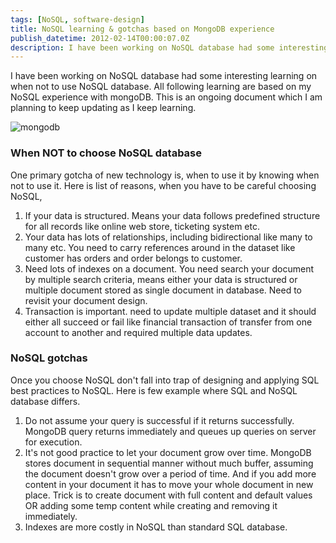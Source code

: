 ```yaml
---
tags: [NoSQL, software-design]
title: NoSQL learning & gotchas based on MongoDB experience
publish_datetime: 2012-02-14T00:00:07.0Z
description: I have been working on NoSQL database had some interesting learning on when not to use NoSQL database. All following learning are based on my NoSQL experience with mongoDB. This is an ongoing document which I am planning to keep updating as I keep learning.
---
```


I have been working on NoSQL database had some interesting learning on when not to use NoSQL database. All following learning are based on my NoSQL experience with mongoDB. This is an ongoing document which I am planning to keep updating as I keep learning.

![mongodb](/assets/sunitblog/posts/images/nosql-learning-n-gotchas/mongodb-logo.png)

### When NOT to choose NoSQL database

One primary gotcha of new technology is, when to use it by knowing when not to use it. Here is list of reasons, when you have to be careful choosing NoSQL,

1. If your data is structured. Means your data follows predefined structure for all records like online web store, ticketing system etc.
2. Your data has lots of relationships, including bidirectional like many to many etc. You need to carry references around in the dataset like customer has orders and order belongs to customer.
3. Need lots of indexes on a document. You need search your document by multiple search criteria, means either your data is structured or multiple document stored as single document in database. Need to revisit your document design.
4. Transaction is important. need to update multiple dataset and it should either all succeed or fail like financial transaction of transfer from one account to another and required multiple data updates.

### NoSQL gotchas

Once you choose NoSQL don't fall into trap of designing and applying SQL best practices to NoSQL. Here is few example where SQL and NoSQL database differs.

1. Do not assume your query is successful if it returns successfully. MongoDB query returns immediately and queues up queries on server for execution.
2. It's not good practice to let your document grow over time.  MongoDB stores document in sequential manner without much buffer, assuming the document doesn't grow over a period of time. And if you add more content in your document it has to move your whole document in new place. Trick is to create document with full content and default values OR adding some temp content while creating and removing it immediately.
3. Indexes are more costly in NoSQL than standard SQL database.







